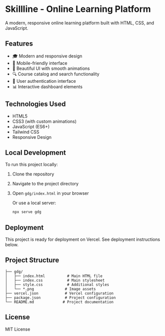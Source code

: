 # Skillline - Online Learning Platform

A modern, responsive online learning platform built with HTML, CSS, and JavaScript.

## Features

- 🎓 Modern and responsive design
- 📱 Mobile-friendly interface
- 🎨 Beautiful UI with smooth animations
- 🔍 Course catalog and search functionality
- 👥 User authentication interface
- 📊 Interactive dashboard elements

## Technologies Used

- HTML5
- CSS3 (with custom animations)
- JavaScript (ES6+)
- Tailwind CSS
- Responsive Design

## Local Development

To run this project locally:

1. Clone the repository
2. Navigate to the project directory
3. Open `gdg/index.html` in your browser
   
   Or use a local server:
   ```bash
   npx serve gdg
   ```

## Deployment

This project is ready for deployment on Vercel. See deployment instructions below.

## Project Structure

```
├── gdg/
│   ├── index.html          # Main HTML file
│   ├── index.css           # Main stylesheet
│   ├── style.css           # Additional styles
│   └── *.png              # Image assets
├── vercel.json            # Vercel configuration
├── package.json           # Project configuration
└── README.md             # Project documentation
```

## License

MIT License